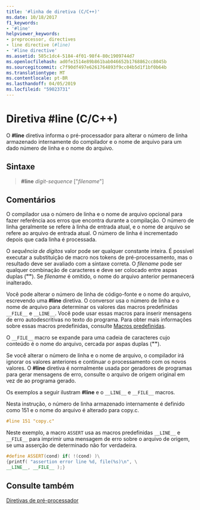 ```yaml
---
title: '#linha de diretiva (C/C++)'
ms.date: 10/18/2017
f1_keywords:
- '#line'
helpviewer_keywords:
- preprocessor, directives
- line directive (#line)
- '#line directive'
ms.assetid: 585c1dc4-5184-4f01-98f4-80c1909744d7
ms.openlocfilehash: ad0fe1514e89b861bab046652b1768862cc8045b
ms.sourcegitcommit: c7f90df497e6261764893f9cc04b5d1f1bf0b64b
ms.translationtype: MT
ms.contentlocale: pt-BR
ms.lasthandoff: 04/05/2019
ms.locfileid: "59023731"
---
```

# <a name="line-directive-cc"></a>Diretiva #line (C/C++)

O **#line** diretiva informa o pré-processador para alterar o número de linha armazenado internamente do compilador e o nome de arquivo para um dado número de linha e o nome do arquivo.

## <a name="syntax"></a>Sintaxe

> **#line** *digit-sequence* ["*filename*"]

## <a name="remarks"></a>Comentários

O compilador usa o número de linha e o nome de arquivo opcional para fazer referência aos erros que encontra durante a compilação. O número de linha geralmente se refere à linha de entrada atual, e o nome de arquivo se refere ao arquivo de entrada atual. O número de linha é incrementado depois que cada linha é processada.

O *sequência de dígitos* valor pode ser qualquer constante inteira. É possível executar a substituição de macro nos tokens de pré-processamento, mas o resultado deve ser avaliado com a sintaxe correta. O *filename* pode ser qualquer combinação de caracteres e deve ser colocado entre aspas duplas (**""**). Se *filename* é omitido, o nome do arquivo anterior permanecerá inalterado.

Você pode alterar o número de linha de código-fonte e o nome do arquivo, escrevendo uma **#line** diretiva. O conversor usa o número de linha e o nome de arquivo para determinar os valores das macros predefinidas `__FILE__` e `__LINE__`. Você pode usar essas macros para inserir mensagens de erro autodescritivas no texto do programa. Para obter mais informações sobre essas macros predefinidas, consulte [Macros predefinidas](../preprocessor/predefined-macros.md).

O `__FILE__` macro se expande para uma cadeia de caracteres cujo conteúdo é o nome do arquivo, cercada por aspas duplas (**""**).

Se você alterar o número de linha e o nome de arquivo, o compilador irá ignorar os valores anteriores e continuar o processamento com os novos valores. O **#line** diretiva é normalmente usada por geradores de programas para gerar mensagens de erro, consulte o arquivo de origem original em vez de ao programa gerado.

Os exemplos a seguir ilustram **#line** e o `__LINE__` e `__FILE__` macros.

Nesta instrução, o número de linha armazenado internamente é definido como 151 e o nome do arquivo é alterado para copy.c.

```cpp
#line 151 "copy.c"
```

Neste exemplo, a macro `ASSERT` usa as macros predefinidas `__LINE__` e `__FILE__` para imprimir uma mensagem de erro sobre o arquivo de origem, se uma asserção de determinado não for verdadeira.

```cpp
#define ASSERT(cond) if( !(cond) )\
{printf( "assertion error line %d, file(%s)\n", \
__LINE__, __FILE__ );}
```

## <a name="see-also"></a>Consulte também

[Diretivas de pré-processador](../preprocessor/preprocessor-directives.md)